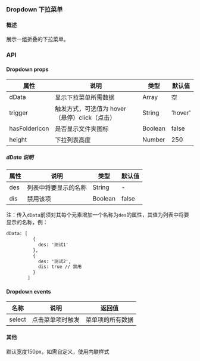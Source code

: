 ### Dropdown 下拉菜单

#### 概述

展示一组折叠的下拉菜单。

### API

#### Dropdown props
属性|说明|类型|默认值
---|---|---|---
dData|显示下拉菜单所需数据|Array|空
trigger|触发方式，可选值为 hover（悬停）click（点击）|String|'hover'
hasFolderIcon|是否显示文件夹图标|Boolean|false
height|下拉列表高度|Number|250

##### dData 说明
属性|说明|类型|默认值
---|---|---|---
des|列表中将要显示的名称|String|-
dis|禁用该项|Boolean|false

注：传入`dData`前须对其每个元素增加一个名称为`des`的属性，其值为列表中将要显示的名称，例：
```html
dData: [
          {
            des: '测试1'
          },
          {
            des: '测试2',
            dis: true // 禁用
          }
        ]
```

#### Dropdown events

名称|说明|返回值
---|---|---
select|点击菜单项时触发|菜单项的所有数据

#### 其他

默认宽度150px，如需自定义，使用内联样式